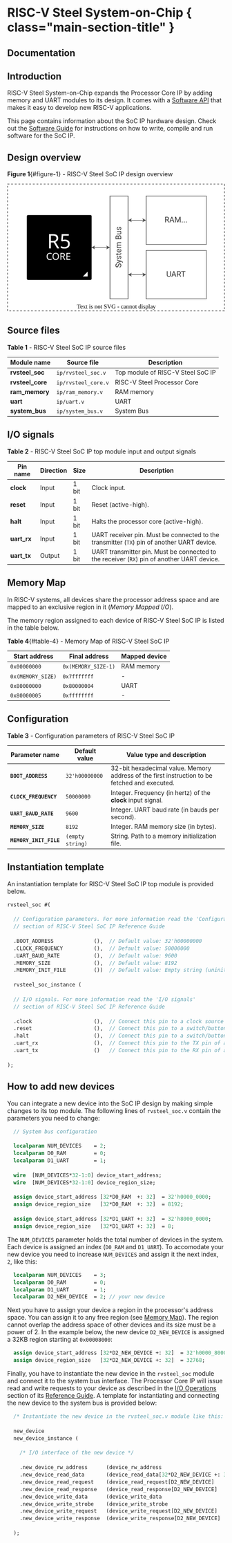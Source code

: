 # RISC-V Steel System-on-Chip { class="main-section-title" }
<h2 class="main-section-subtitle">Documentation</h2>

## Introduction

RISC-V Steel System-on-Chip expands the Processor Core IP by adding memory and UART modules to its design. It comes with a [Software API](api.md) that makes it easy to develop new RISC-V applications.

This page contains information about the SoC IP hardware design. Check out the [Software Guide](software-guide.md) for instructions on how to write, compile and run software for the SoC IP.

## Design overview

**Figure 1**{#figure-1} - RISC-V Steel SoC IP design overview

![Image title](images/rvsteel-soc.svg)

## Source files

**Table 1** - RISC-V Steel SoC IP source files

| Module name      | Source file          | Description                       |
| ---------------- | -------------------- | --------------------------------- |
| **rvsteel_soc**  | `ip/rvsteel_soc.v`   | Top module of RISC-V Steel SoC IP |
| **rvsteel_core** | `ip/rvsteel_core.v`  | RISC-V Steel Processor Core       |
| **ram_memory**   | `ip/ram_memory.v`    | RAM memory                        |
| **uart**         | `ip/uart.v`          | UART                              |
| **system_bus**   | `ip/system_bus.v`    | System Bus                        |

## I/O signals

**Table 2** - RISC-V Steel SoC IP top module input and output signals

| Pin name       | Direction | Size  | Description          |
| -------------- | --------- | ----- | -------------------- |
| **clock**      | Input     | 1 bit | Clock input.         |
| **reset**      | Input     | 1 bit | Reset (active-high). |
| **halt**       | Input     | 1 bit | Halts the processor core (active-high). |
| **uart_rx**    | Input     | 1 bit | UART receiver pin. Must be connected to the transmitter (`TX`) pin of another UART device. |
| **uart_tx**    | Output    | 1 bit | UART transmitter pin. Must be connected to the receiver (`RX`) pin of another UART device. |

## Memory Map

In RISC-V systems, all devices share the processor address space and are mapped to an exclusive region in it (*Memory Mapped I/O*). 

The memory region assigned to each device of RISC-V Steel SoC IP is listed in the table below.

**Table 4**{#table-4} - Memory Map of RISC-V Steel SoC IP

| Start address     | Final address       | Mapped device              |
| ----------------- | ------------------- | -------------------------- |
| `0x00000000`      | `0x(MEMORY_SIZE-1)` | RAM memory                 |
| `0x(MEMORY_SIZE)` | `0x7fffffff`        | -                          |
| `0x80000000`      | `0x80000004`        | UART                       |
| `0x80000005`      | `0xffffffff`        | -                          |

## Configuration

**Table 3** - Configuration parameters of RISC-V Steel SoC IP

| Parameter name         | Default value    | Value type and description                                                                    |
| ---------------------- | ---------------- | --------------------------------------------------------------------------------------------- |
| **`BOOT_ADDRESS`**     | `32'h00000000`   | 32-bit hexadecimal value. Memory address of the first instruction to be fetched and executed. |
| **`CLOCK_FREQUENCY`**  | `50000000`       | Integer. Frequency (in hertz) of the **clock** input signal.                                  |
| **`UART_BAUD_RATE`**   | `9600`           | Integer. UART baud rate (in bauds per second).                                                |
| **`MEMORY_SIZE`**      | `8192`           | Integer. RAM memory size (in bytes).                                             |
| **`MEMORY_INIT_FILE`** | `(empty string)` | String. Path to a memory initialization file.                                                 |

## Instantiation template

An instantiation template for RISC-V Steel SoC IP top module is provided below.

``` systemverilog
rvsteel_soc #(

  // Configuration parameters. For more information read the 'Configuration'
  // section of RISC-V Steel SoC IP Reference Guide

  .BOOT_ADDRESS             (),  // Default value: 32'h00000000
  .CLOCK_FREQUENCY          (),  // Default value: 50000000
  .UART_BAUD_RATE           (),  // Default value: 9600
  .MEMORY_SIZE              (),  // Default value: 8192
  .MEMORY_INIT_FILE         ())  // Default value: Empty string (uninitialized)

  rvsteel_soc_instance (

  // I/O signals. For more information read the 'I/O signals'
  // section of RISC-V Steel SoC IP Reference Guide

  .clock                    (),  // Connect this pin to a clock source
  .reset                    (),  // Connect this pin to a switch/button or hardwire it to 1'b0.
  .halt                     (),  // Connect this pin to a switch/button or hardwire it to 1'b0.
  .uart_rx                  (),  // Connect this pin to the TX pin of another UART device
  .uart_tx                  ()   // Connect this pin to the RX pin of another UART device

);
```

## How to add new devices

You can integrate a new device into the SoC IP design by making simple changes to its top module. The following lines of `rvsteel_soc.v` contain the parameters you need to change:

``` systemverilog
  // System bus configuration

  localparam NUM_DEVICES    = 2;
  localparam D0_RAM         = 0;
  localparam D1_UART        = 1;

  wire  [NUM_DEVICES*32-1:0] device_start_address;     
  wire  [NUM_DEVICES*32-1:0] device_region_size;

  assign device_start_address [32*D0_RAM  +: 32]  = 32'h0000_0000;
  assign device_region_size   [32*D0_RAM  +: 32]  = 8192;

  assign device_start_address [32*D1_UART +: 32]  = 32'h8000_0000;
  assign device_region_size   [32*D1_UART +: 32]  = 8;
```

The `NUM_DEVICES` parameter holds the total number of devices in the system. Each device is assigned an index (`D0_RAM` and `D1_UART`). To accomodate your new device you need to increase `NUM_DEVICES` and assign it the next index, `2`, like this:

``` systemverilog
  localparam NUM_DEVICES    = 3;
  localparam D0_RAM         = 0;
  localparam D1_UART        = 1;
  localparam D2_NEW_DEVICE  = 2; // your new device
```

Next you have to assign your device a region in the processor's address space. You can assign it to any free region (see [Memory Map](#memory-map)). The region cannot overlap the address space of other devices and its size must be a power of 2. In the example below, the new device `D2_NEW_DEVICE` is assigned a 32KB region starting at `0x00008000`:

``` systemverilog
  assign device_start_address [32*D2_NEW_DEVICE +: 32]  = 32'h0000_8000;
  assign device_region_size   [32*D2_NEW_DEVICE +: 32]  = 32768;
```

Finally, you have to instantiate the new device in the `rvsteel_soc` module and connect it to the system bus interface. The Processor Core IP will issue read and write requests to your device as described in the [I/O Operations](core.md#io-operations) section of its [Reference Guide](core.md). A template for instantiating and connecting the new device to the system bus is provided below:

``` systemverilog
  /* Instantiate the new device in the rvsteel_soc.v module like this: */

  new_device
  new_device_instance (

    /* I/O interface of the new device */

    .new_device_rw_address      (device_rw_address                        ),
    .new_device_read_data       (device_read_data[32*D2_NEW_DEVICE +: 32] ),
    .new_device_read_request    (device_read_request[D2_NEW_DEVICE]       ),
    .new_device_read_response   (device_read_response[D2_NEW_DEVICE]      ),
    .new_device_write_data      (device_write_data                        ),
    .new_device_write_strobe    (device_write_strobe                      ),
    .new_device_write_request   (device_write_request[D2_NEW_DEVICE]      ),
    .new_device_write_response  (device_write_response[D2_NEW_DEVICE]     )

  );
```

</br>
</br>